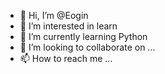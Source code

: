 - 👋 Hi, I’m @Eogin
- 👀 I’m interested in learn
- 🌱 I’m currently learning Python 
- 💞️ I’m looking to collaborate on ...
- 📫 How to reach me ...

<!---
Eogin/Eogin is a ✨ special ✨ repository because its `README.md` (this file) appears on your GitHub profile.
You can click the Preview link to take a look at your changes.
--->
